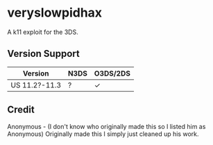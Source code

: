 # veryslowpidhax
A k11 exploit for the 3DS.

## Version Support
| Version | N3DS | O3DS/2DS |
| --- | --- | --- |
| US 11.2?-11.3 | ? | ✓ |


## Credit
Anonymous - (I don't know who originally made this so I listed him as Anonymous) Originally made this I simply just cleaned up his work.

